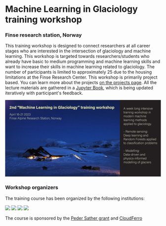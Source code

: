 # Machine Learning in Glaciology training workshop

### Finse research station, Norway

This training workshop is designed to connect researchers at all career stages who are interested in the intersection of glaciology and machine learning. This workshop is targeted towards researchers/students who already have basic to medium programming and machine learning skills and want to increase their skills in machine learning related to glaciology. The number of participants is limited to approximately 25 due to the housing limitations at the Finse Research Center.
This workshop is primarily project based. You can learn more about the projects [on the projects page](projects.md). All the lecture materials are gathered in a [Jupyter Book](https://machine-learning-in-glaciology-workshop.github.io/Lecture-materials/README.html), which is being updated iteratively with participant's feedback. 

<img src="https://github.com/Machine-Learning-in-Glaciology-Workshop/Machine-Learning-in-Glaciology-Workshop.github.io/blob/master/assets/imgs/winter_banner.png?raw=true" width="700">

### Workshop organizers

The training course has been organized by the following institutions:

<img src="https://machine-learning-in-glaciology-workshop.github.io/assets/imgs/uio.png" width="300"/>

<img src="https://machine-learning-in-glaciology-workshop.github.io/assets/imgs/uib.png" width="300"/>

<img src="https://machine-learning-in-glaciology-workshop.github.io/assets/imgs/imau.png" width="400"/>

<img src="https://machine-learning-in-glaciology-workshop.github.io/assets/imgs/berkeley.png" width="200"/>


The course is sponsored by the [Peder Sather grant](https://sathercenter.berkeley.edu/peder-sather-grant/) and [CloudFerro](https://cloudferro.com/en/)

